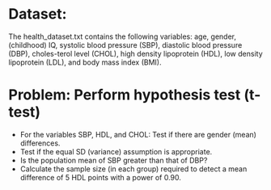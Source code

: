 # Dataset:
The health_dataset.txt contains the following variables: age, gender,(childhood) IQ, systolic blood pressure (SBP), diastolic blood pressure (DBP), choles-terol level (CHOL), high density lipoprotein (HDL), low density lipoprotein (LDL), and body mass index (BMI).

# Problem: Perform hypothesis test (t-test)
* For the variables SBP, HDL, and CHOL: Test if there are gender (mean) differences.
* Test if the equal SD (variance) assumption is appropriate.
* Is the population mean of SBP greater than that of DBP?
* Calculate the sample size (in each group) required to detect a mean difference of 5 HDL points with a power of 0.90.
